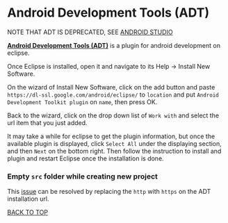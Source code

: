 Android Development Tools (ADT)
===============================

NOTE THAT ADT IS DEPRECATED, SEE [ANDROID STUDIO](https://github.com/ctrl-alt-del/devenv/tree/master/ide/android-studio)

[**Android Development Tools (ADT)**](http://developer.android.com/tools/help/adt.html) is a plugin for android development on eclipse.

Once Eclipse is installed, open it and navigate to its Help -> Install New Software.

On the wizard of Install New Software, click on the add button and paste `https://dl-ssl.google.com/android/eclipse/` to `location` and put `Android Development Toolkit plugin` on `name`, then press OK.

Back to the wizard, click on the drop down list of `Work with`  and select the url item that you just added.

It may take a while for eclipse to get the plugin information, but once the available plugin is displayed, click `Select All` under the displaying section, and then `Next` on the bottom right.  Then follow the instruction to install and plugin and restart Eclipse once the installation is done.

### Empty `src` folder while creating new project
This [issue](http://stackoverflow.com/questions/22215499/src-folder-empty-on-creating-new-android-project) can be resolved by replacing the `http` with `https` on the ADT installation url.

[BACK TO TOP](https://github.com/ctrl-alt-del/devenv)

